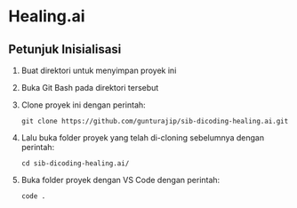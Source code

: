 # Healing.ai

## Petunjuk Inisialisasi

1.  Buat direktori untuk menyimpan proyek ini
2.  Buka Git Bash pada direktori tersebut
3.  Clone proyek ini dengan perintah:

    ```
    git clone https://github.com/gunturajip/sib-dicoding-healing.ai.git
    ```

4.  Lalu buka folder proyek yang telah di-cloning sebelumnya dengan perintah:

    ```
    cd sib-dicoding-healing.ai/
    ```

5.  Buka folder proyek dengan VS Code dengan perintah:

    ```
    code .
    ```
